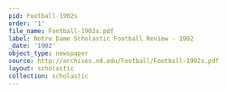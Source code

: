 ```yaml
---
pid: Football-1902s
order: '1'
file_name: Football-1902s.pdf
label: Notre Dame Scholastic Football Review - 1902
_date: '1902'
object_type: newspaper
source: http://archives.nd.edu/Football/Football-1902s.pdf
layout: scholastic
collection: scholastic
---
```

